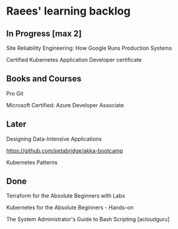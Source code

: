 # Raees' learning backlog

## In Progress [max 2]
Site Reliability Engineering: How Google Runs Production Systems

Certified Kubernetes Application Developer certificate

## Books and Courses
Pro Git

Microsoft Certified: Azure Developer Associate 

## Later
Designing Data-Intensive Applications

https://github.com/petabridge/akka-bootcamp

Kubernetes Patterns

## Done
Terraform for the Absolute Beginners with Labs

Kubernetes for the Absolute Beginners - Hands-on

The System Administrator's Guide to Bash Scripting [acloudguru]
